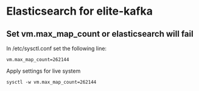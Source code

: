 # Elasticsearch for elite-kafka

## Set vm.max_map_count or elasticsearch will fail

In /etc/sysctl.conf set the following line:
````
vm.max_map_count=262144
````

Apply settings for live system
````
sysctl -w vm.max_map_count=262144
````
